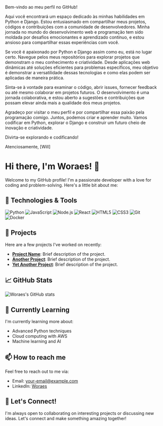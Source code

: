 Bem-vindo ao meu perfil no GitHub!

Aqui você encontrará um espaço dedicado às minhas habilidades em Python e Django. Estou entusiasmado em compartilhar meus projetos, códigos e contribuições com a comunidade de desenvolvedores. Minha jornada no mundo do desenvolvimento web e programação tem sido moldada por desafios emocionantes e aprendizado contínuo, e estou ansioso para compartilhar essas experiências com você.

Se você é apaixonado por Python e Django assim como eu, está no lugar certo. Navegue pelos meus repositórios para explorar projetos que demonstram o meu conhecimento e criatividade. Desde aplicações web dinâmicas até soluções eficientes para problemas específicos, meu objetivo é demonstrar a versatilidade dessas tecnologias e como elas podem ser aplicadas de maneira prática.

Sinta-se à vontade para examinar o código, abrir issues, fornecer feedback ou até mesmo colaborar em projetos futuros. O desenvolvimento é uma jornada colaborativa, e estou aberto a sugestões e contribuições que possam elevar ainda mais a qualidade dos meus projetos.

Agradeço por visitar o meu perfil e por compartilhar essa paixão pela programação comigo. Juntos, podemos criar e aprender muito. Vamos codificar em Python, explorar o Django e construir um futuro cheio de inovação e criatividade.

Divirta-se explorando e codificando!

Atenciosamente,
[Will]
# Hi there, I'm Woraes! 👋

Welcome to my GitHub profile! I'm a passionate developer with a love for coding and problem-solving. Here's a little bit about me:

## 🔧 Technologies & Tools

![Python](https://img.shields.io/badge/-Python-333?style=flat&logo=python)
![JavaScript](https://img.shields.io/badge/-JavaScript-333?style=flat&logo=javascript)
![Node.js](https://img.shields.io/badge/-Node.js-333?style=flat&logo=node.js)
![React](https://img.shields.io/badge/-React-333?style=flat&logo=react)
![HTML5](https://img.shields.io/badge/-HTML5-333?style=flat&logo=html5)
![CSS3](https://img.shields.io/badge/-CSS3-333?style=flat&logo=css3)
![Git](https://img.shields.io/badge/-Git-333?style=flat&logo=git)
![Docker](https://img.shields.io/badge/-Docker-333?style=flat&logo=docker)

## 🚀 Projects

Here are a few projects I've worked on recently:

- [**Project Name**](https://github.com/Woraes/project-name): Brief description of the project.
- [**Another Project**](https://github.com/Woraes/another-project): Brief description of the project.
- [**Yet Another Project**](https://github.com/Woraes/yet-another-project): Brief description of the project.

## 📈 GitHub Stats

![Woraes's GitHub stats](https://github-readme-stats.vercel.app/api?username=Woraes&show_icons=true&theme=radical)

## 🌱 Currently Learning

I'm currently learning more about:

- Advanced Python techniques
- Cloud computing with AWS
- Machine learning and AI

## 📫 How to reach me

Feel free to reach out to me via:

- Email: [your-email@example.com](mailto:your-email@example.com)
- LinkedIn: [Woraes](https://www.linkedin.com/in/woraes)

## 💬 Let's Connect!

I'm always open to collaborating on interesting projects or discussing new ideas. Let's connect and make something amazing together!
